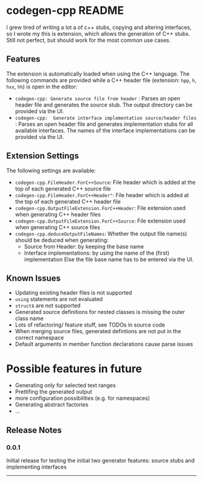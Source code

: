 # codegen-cpp README

I grew tired of writing a lot a of c++ stubs, copying and altering interfaces, so I wrote my this is extension, which allows the generation of C++ stubs. 
Still not perfect, but should work for the most common use cases.
## Features
The extension is automatically loaded when using the C++ language. 
The following commands are provided while a C++ header file (extension: `hpp`, `h`, `hxx`, `hh`)  is open in the editor:

* `codegen-cpp: Generate source file from header` : Parses an open header file and generates the source stub. The output directory can be provided via the UI.
* `codegen-cpp:  Generate interface implementation source/header files` : Parses an open header file and generates implementation stubs for all available interfaces. The names of the interface implementations can be provided via the UI.

## Extension Settings

The following settings are available:

* `codegen-cpp.FileHeader.ForC++Source`: File header which is added at the top of each generated C++ source file
* `codegen-cpp.FileHeader.ForC++Header"`: File header which is added at the top of each generated C++ header file
* `codegen-cpp.OutputFileExtension.ForC++Header`: File extension used when generating C++ header files
* `codegen-cpp.OutputFileExtension.ForC++Source`: File extension used when generating C++ source files
* `codegen-cpp.deduceOutputFileNames`: Whether the output file name(s) should be deduced when generating:
    * Source from Header: by keeping the base name
    * Interface implementations: by using the name of the (first) implementation
    Else the file base name has to be entered via the UI.

## Known Issues

* Updating existing header files is not supported
* `using` statements are not evaluated
* `struct`s are not supported
* Generated source definitions for nested classes is missing the outer class name
* Lots of refactoring/ feature stuff, see TODOs in source code
* When merging source files, generated defintions are not put in the correct namespace 
* Default arguments in member function declarations cause parse issues

# Possible features in future
* Generating only for selected text ranges
* Prettifing the generated output 
* more configuration possibilities (e.g. for namespaces)
* Generating abstract factories
* ...
## Release Notes


### 0.0.1

Initial release for testing the initial two generator features: source stubs and implementing interfaces

-----------------------------------------------------------------------------------------------------------
